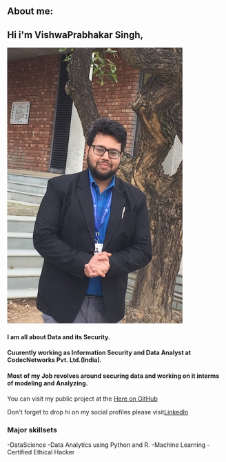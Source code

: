 ## About me:


## Hi i'm VishwaPrabhakar Singh,

![Image](https://github.com/VishwaPrabhakar/vishwa.github.io/blob/master/IMG_5439.JPG)
#### I am all about Data and its Security.
#### Cuurently working as Information Security and Data Analyst at CodecNetworks Pvt. Ltd.(India). 
#### Most of my Job revolves around securing data and working on it interms of modeling and Analyzing.
You can visit my public project at the [Here on GitHub](https://github.com/VishwaPrabhakar)

Don't forget to drop hi on my social profiles please visit[LinkedIn](https://www.linkedin.com/in/vishwaprabhakar/) 

### Major skillsets

-DataScience
-Data Analytics using Python and R.
-Machine Learning
-Certified Ethical Hacker 
```markdown

```

